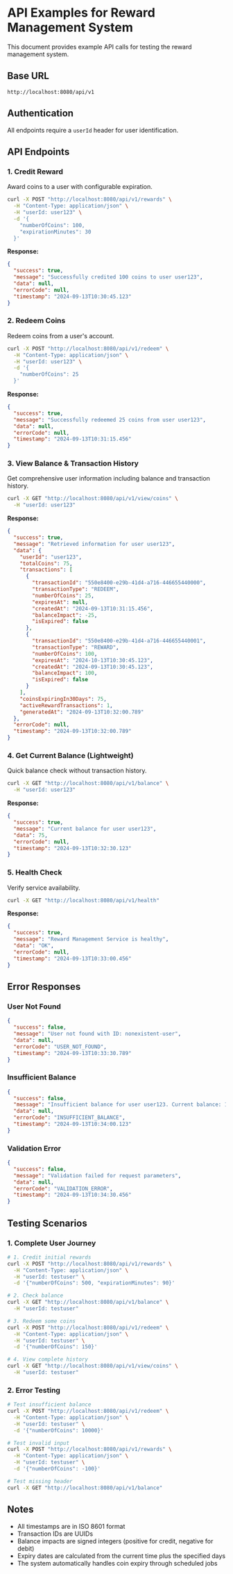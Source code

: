 # API Examples for Reward Management System

This document provides example API calls for testing the reward management system.

## Base URL
```
http://localhost:8080/api/v1
```

## Authentication
All endpoints require a `userId` header for user identification.

## API Endpoints

### 1. Credit Reward
Award coins to a user with configurable expiration.

```bash
curl -X POST "http://localhost:8080/api/v1/rewards" \
  -H "Content-Type: application/json" \
  -H "userId: user123" \
  -d '{
    "numberOfCoins": 100,
    "expirationMinutes": 30
  }'
```

**Response:**
```json
{
  "success": true,
  "message": "Successfully credited 100 coins to user user123",
  "data": null,
  "errorCode": null,
  "timestamp": "2024-09-13T10:30:45.123"
}
```

### 2. Redeem Coins
Redeem coins from a user's account.

```bash
curl -X POST "http://localhost:8080/api/v1/redeem" \
  -H "Content-Type: application/json" \
  -H "userId: user123" \
  -d '{
    "numberOfCoins": 25
  }'
```

**Response:**
```json
{
  "success": true,
  "message": "Successfully redeemed 25 coins from user user123",
  "data": null,
  "errorCode": null,
  "timestamp": "2024-09-13T10:31:15.456"
}
```

### 3. View Balance & Transaction History
Get comprehensive user information including balance and transaction history.

```bash
curl -X GET "http://localhost:8080/api/v1/view/coins" \
  -H "userId: user123"
```

**Response:**
```json
{
  "success": true,
  "message": "Retrieved information for user user123",
  "data": {
    "userId": "user123",
    "totalCoins": 75,
    "transactions": [
      {
        "transactionId": "550e8400-e29b-41d4-a716-446655440000",
        "transactionType": "REDEEM",
        "numberOfCoins": 25,
        "expiresAt": null,
        "createdAt": "2024-09-13T10:31:15.456",
        "balanceImpact": -25,
        "isExpired": false
      },
      {
        "transactionId": "550e8400-e29b-41d4-a716-446655440001",
        "transactionType": "REWARD",
        "numberOfCoins": 100,
        "expiresAt": "2024-10-13T10:30:45.123",
        "createdAt": "2024-09-13T10:30:45.123",
        "balanceImpact": 100,
        "isExpired": false
      }
    ],
    "coinsExpiringIn30Days": 75,
    "activeRewardTransactions": 1,
    "generatedAt": "2024-09-13T10:32:00.789"
  },
  "errorCode": null,
  "timestamp": "2024-09-13T10:32:00.789"
}
```

### 4. Get Current Balance (Lightweight)
Quick balance check without transaction history.

```bash
curl -X GET "http://localhost:8080/api/v1/balance" \
  -H "userId: user123"
```

**Response:**
```json
{
  "success": true,
  "message": "Current balance for user user123",
  "data": 75,
  "errorCode": null,
  "timestamp": "2024-09-13T10:32:30.123"
}
```

### 5. Health Check
Verify service availability.

```bash
curl -X GET "http://localhost:8080/api/v1/health"
```

**Response:**
```json
{
  "success": true,
  "message": "Reward Management Service is healthy",
  "data": "OK",
  "errorCode": null,
  "timestamp": "2024-09-13T10:33:00.456"
}
```

## Error Responses

### User Not Found
```json
{
  "success": false,
  "message": "User not found with ID: nonexistent-user",
  "data": null,
  "errorCode": "USER_NOT_FOUND",
  "timestamp": "2024-09-13T10:33:30.789"
}
```

### Insufficient Balance
```json
{
  "success": false,
  "message": "Insufficient balance for user user123. Current balance: 10, Requested: 50",
  "data": null,
  "errorCode": "INSUFFICIENT_BALANCE",
  "timestamp": "2024-09-13T10:34:00.123"
}
```

### Validation Error
```json
{
  "success": false,
  "message": "Validation failed for request parameters",
  "data": null,
  "errorCode": "VALIDATION_ERROR",
  "timestamp": "2024-09-13T10:34:30.456"
}
```

## Testing Scenarios

### 1. Complete User Journey
```bash
# 1. Credit initial rewards
curl -X POST "http://localhost:8080/api/v1/rewards" \
  -H "Content-Type: application/json" \
  -H "userId: testuser" \
  -d '{"numberOfCoins": 500, "expirationMinutes": 90}'

# 2. Check balance
curl -X GET "http://localhost:8080/api/v1/balance" \
  -H "userId: testuser"

# 3. Redeem some coins
curl -X POST "http://localhost:8080/api/v1/redeem" \
  -H "Content-Type: application/json" \
  -H "userId: testuser" \
  -d '{"numberOfCoins": 150}'

# 4. View complete history
curl -X GET "http://localhost:8080/api/v1/view/coins" \
  -H "userId: testuser"
```

### 2. Error Testing
```bash
# Test insufficient balance
curl -X POST "http://localhost:8080/api/v1/redeem" \
  -H "Content-Type: application/json" \
  -H "userId: testuser" \
  -d '{"numberOfCoins": 10000}'

# Test invalid input
curl -X POST "http://localhost:8080/api/v1/rewards" \
  -H "Content-Type: application/json" \
  -H "userId: testuser" \
  -d '{"numberOfCoins": -100}'

# Test missing header
curl -X GET "http://localhost:8080/api/v1/balance"
```

## Notes

- All timestamps are in ISO 8601 format
- Transaction IDs are UUIDs
- Balance impacts are signed integers (positive for credit, negative for debit)
- Expiry dates are calculated from the current time plus the specified days
- The system automatically handles coin expiry through scheduled jobs
